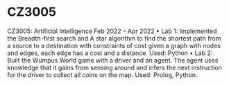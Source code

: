 # CZ3005
CZ3005: Artificial Intelligence								           Feb 2022 – Apr 2022
•	Lab 1: Implemented the Breadth-first search and A star algorithm to find the shortest path from a source to a destination with constraints of cost given a graph with nodes and edges, each edge has a cost and a distance. Used: Python
•	Lab 2: Built the Wumpus World game with a driver and an agent. The agent uses knowledge that it gains from sensing around and infers the next instruction for the driver to collect all coins on the map. Used: Prolog, Python.
